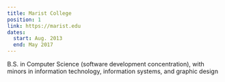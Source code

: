```yaml
---
title: Marist College
position: 1
link: https://marist.edu
dates:
  start: Aug. 2013
  end: May 2017
---
```


B.S. in Computer Science (software development concentration), with minors in information technology, information systems, and graphic design
